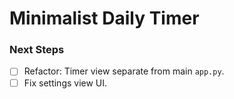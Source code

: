 # Minimalist Daily Timer

### Next Steps
- [ ] Refactor: Timer view separate from main `app.py`.
- [ ] Fix settings view UI.